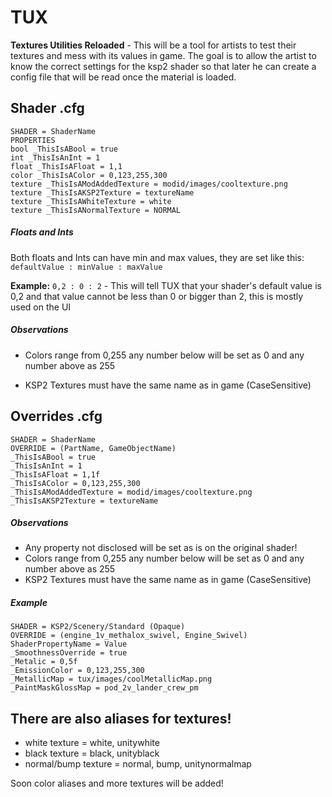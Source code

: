 # TUX
**Textures Utilities Reloaded** - This will be a tool for artists to test their textures and mess with its values in game. The goal is to allow the artist to know the correct settings for the ksp2 shader so that later he can create a config file that will be read once the material is loaded.

## Shader .cfg
```
SHADER = ShaderName
PROPERTIES
bool _ThisIsABool = true
int _ThisIsAnInt = 1
float _ThisIsAFloat = 1,1
color _ThisIsAColor = 0,123,255,300
texture _ThisIsAModAddedTexture = modid/images/cooltexture.png
texture _ThisIsAKSP2Texture = textureName
texture _ThisIsAWhiteTexture = white
texture _ThisIsANormalTexture = NORMAL
```

##### Floats and Ints
Both floats and Ints can have min and max values, they are set like this:
`defaultValue : minValue : maxValue`

**Example:**
`0,2 : 0 : 2` - This will tell TUX that your shader's default value is 0,2 and that value cannot be less than 0 or bigger than 2, this is mostly used on the UI

##### Observations
- Colors range from 0,255 any number below will be set as 0 and any number above as 255

- KSP2 Textures must have the same name as in game (CaseSensitive)

## Overrides .cfg
```
SHADER = ShaderName
OVERRIDE = (PartName, GameObjectName)
_ThisIsABool = true
_ThisIsAnInt = 1
_ThisIsAFloat = 1,1f
_ThisIsAColor = 0,123,255,300
_ThisIsAModAddedTexture = modid/images/cooltexture.png
_ThisIsAKSP2Texture = textureName
```

##### Observations
- Any property not disclosed will be set as is on the original shader!
- Colors range from 0,255 any number below will be set as 0 and any number above as 255
- KSP2 Textures must have the same name as in game (CaseSensitive)

##### Example
```
SHADER = KSP2/Scenery/Standard (Opaque)
OVERRIDE = (engine_1v_methalox_swivel, Engine_Swivel)
ShaderPropertyName = Value
_SmoothnessOverride = true
_Metalic = 0,5f
_EmissionColor = 0,123,255,300
_MetallicMap = tux/images/coolMetallicMap.png
_PaintMaskGlossMap = pod_2v_lander_crew_pm
```

## There are also aliases for textures!
- white texture = white, unitywhite
- black texture = black, unityblack
- normal/bump texture = normal, bump, unitynormalmap

Soon color aliases and more textures will be added!